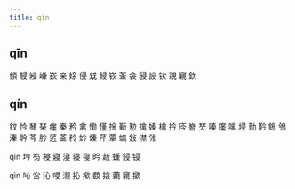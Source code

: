 ```yaml
---
title: qin
---
```


## qīn
顉
駸
綅
嵰
嶔
亲
媇
侵
兓
鮼
嵚
菳
衾
骎
誛
钦
親
寴
欽
## qín
鈫
忴
琴
琹
瘽
秦
矜
禽
懄
慬
捦
斳
懃
擒
嫀
檎
扲
庈
嶜
珡
嗪
廑
噙
埐
勤
靲
鵭
鳹
溱
耹
芩
肣
菦
菳
矝
蚙
螓
芹
覃
蠄
鈙
澿
雂



















qǐn
坅
笉
梫
寢
寖
寝
寑
昑
赾
螼
鋟
锓






qìn
吣
吢
沁
唚
瀙
抋
揿
菣
搇
藽
寴
撳
